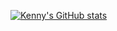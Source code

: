[![Kenny's GitHub stats](https://github-readme-stats.vercel.app/api?username=kenchen10&count_private=true)](https://github.com/anuraghazra/github-readme-stats)

